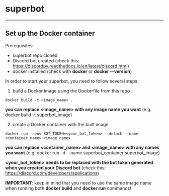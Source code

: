 # superbot
---
## Set up the Docker container
Prerequisites:

* superbot repo cloned
* Discord bot created (check this: https://discordpy.readthedocs.io/en/latest/discord.html)
* docker installed (check with **docker** or **docker --version**)

In order to start your superbot, you need to follow several steps:
1. build a Docker image using the Dockerfile from this repo

```docker build -t <image_name> .```

**you can replace <image_name> with any image name you want** (e.g. docker build -t superbot_image)

2. create a Docker container with the built image

```docker run --env BOT_TOKEN=<your_bot_token> --detach --name <container_name> <image_name>```

**you can replace <container_name> and <image_name> with any names you want** (e.g. docker run -d --name superbot_container superbot_image)

**<your_bot_token> needs to be replaced with the bot token generated when you created your Discord bot** (check this: https://discord.com/developers/applications)

**IMPORTANT**: keep in mind that you need to use the same image name when running both **docker build** and **docker run** commands!

